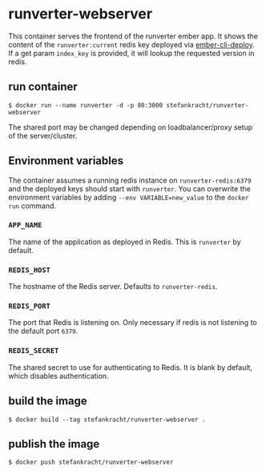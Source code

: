 # runverter-webserver

This container serves the frontend of the runverter ember app. It shows the content of the ```runverter:current``` redis key deployed via [ember-cli-deploy](https://github.com/ember-cli/ember-cli-deploy). If a get param ```index_key``` is provided, it will lookup the requested version in redis.

## run container

```shell
$ docker run --name runverter -d -p 80:3000 stefankracht/runverter-webserver
```

The shared port may be changed depending on loadbalancer/proxy setup of the server/cluster.

## Environment variables

The container assumes a running redis instance on ```runverter-redis:6379``` and the deployed keys should start with ```runverter```. You can overwrite the environment variables by adding ```--env VARIABLE=new_value``` to the ```docker run``` command.

### `APP_NAME`

The name of the application as deployed in Redis. This is ```runverter``` by default.

### `REDIS_HOST`

The hostname of the Redis server. Defaults to ```runverter-redis```.

### `REDIS_PORT`

The port that Redis is listening on. Only necessary if redis is not listening to the default port ```6379```.

### `REDIS_SECRET`

The shared secret to use for authenticating to Redis. It is blank by default,
which disables authentication.

## build the image 

```shell
$ docker build --tag stefankracht/runverter-webserver .
```

## publish the image

```shell
$ docker push stefankracht/runverter-webserver
```
